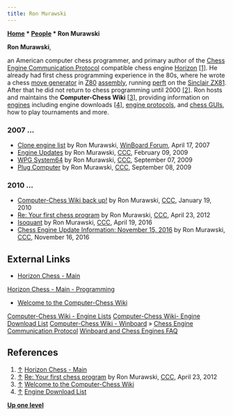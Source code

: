```yaml
---
title: Ron Murawski
---
```

**[Home](Home "Home") \* [People](People "People") \* Ron Murawski**


**Ron Murawski**,  

an American computer chess programmer, and primary author of the [Chess Engine Communication Protocol](Chess_Engine_Communication_Protocol "Chess Engine Communication Protocol") compatible chess engine [Horizon](Horizon "Horizon") <a id="cite-note-1" href="#cite-ref-1">[1]</a>. 
He already had first chess programming experience in the 80s, where he wrote a chess [move generator](Move_Generation "Move Generation") in [Z80](Z80 "Z80") [assembly](Assembly "Assembly"), running [perft](Perft "Perft") on the [Sinclair ZX81](Sinclair_ZX81 "Sinclair ZX81"). After that he did not return to chess programming until 2000 <a id="cite-note-2" href="#cite-ref-2">[2]</a>.
Ron hosts and maintains the **Computer-Chess Wiki** <a id="cite-note-3" href="#cite-ref-3">[3]</a>, providing information on [engines](Engines "Engines") including engine downloads <a id="cite-note-4" href="#cite-ref-4">[4]</a>, [engine protocols](Protocols "Protocols"), and [chess GUIs](GUI "GUI"), how to play tournaments and more.



### 2007 ...


* [Clone engine list](http://www.open-aurec.com/wbforum/viewtopic.php?f=2&t=6396) by Ron Murawski, [WinBoard Forum](Computer_Chess_Forums "Computer Chess Forums"), April 17, 2007
* [Engine Updates](http://www.talkchess.com/forum3/viewtopic.php?f=2&t=26478) by Ron Murawski, [CCC](CCC "CCC"), February 09, 2009
* [WPG System64](http://www.talkchess.com/forum3/viewtopic.php?f=7&t=29680) by Ron Murawski, [CCC](CCC "CCC"), September 07, 2009
* [Plug Computer](http://www.talkchess.com/forum3/viewtopic.php?f=7&t=29700) by Ron Murawski, [CCC](CCC "CCC"), September 08, 2009


### 2010 ...


* [Computer-Chess Wiki back up!](http://www.talkchess.com/forum3/viewtopic.php?f=2&t=3183) by Ron Murawski, [CCC](CCC "CCC"), January 19, 2010
* [Re: Your first chess program](http://www.talkchess.com/forum3/viewtopic.php?f=7&t=43381&start=30) by Ron Murawski, [CCC](CCC "CCC"), April 23, 2012
* [Isoquant](http://www.talkchess.com/forum3/viewtopic.php?f=2&t=59906) by Ron Murawski, [CCC](CCC "CCC"), April 19, 2016
* [Chess Engine Update Information: November 15, 2016](http://www.talkchess.com/forum3/viewtopic.php?f=2&t=62149) by Ron Murawski, [CCC](CCC "CCC"), November 16, 2016


## External Links


* [Horizon Chess - Main](http://www.horizonchess.com/)


 [Horizon Chess - Main - Programming](http://www.horizonchess.com/pmwiki.php?n=Main.Programming)
* [Welcome to the Computer-Chess Wiki](http://computer-chess.org/doku.php?id=home)


 [Computer-Chess Wiki - Engine Lists](http://computer-chess.org/doku.php?id=computer_chess:wiki:lists:index)
 [Computer-Chess Wiki- Engine Download List](http://computer-chess.org/doku.php?id=computer_chess:wiki:download:engine_download_list)
 [Computer-Chess Wiki - Winboard](http://computer-chess.org/doku.php?id=computer_chess:winboard) » [Chess Engine Communication Protocol](Chess_Engine_Communication_Protocol "Chess Engine Communication Protocol")
 [Winboard and Chess Engines FAQ](http://computer-chess.org/doku.php?id=winboard:faq:index)
## References


1. <a id="cite-ref-1" href="#cite-note-1">↑</a> [Horizon Chess - Main](http://www.horizonchess.com/)
2. <a id="cite-ref-2" href="#cite-note-2">↑</a> [Re: Your first chess program](http://www.talkchess.com/forum3/viewtopic.php?f=7&t=43381&start=30) by Ron Murawski, [CCC](CCC "CCC"), April 23, 2012
3. <a id="cite-ref-3" href="#cite-note-3">↑</a> [Welcome to the Computer-Chess Wiki](http://computer-chess.org/doku.php?id=home)
4. <a id="cite-ref-4" href="#cite-note-4">↑</a> [Engine Download List](http://www.computer-chess.org/doku.php?id=computer_chess:wiki:download:engine_download_list)

**[Up one level](People "People")**







 
